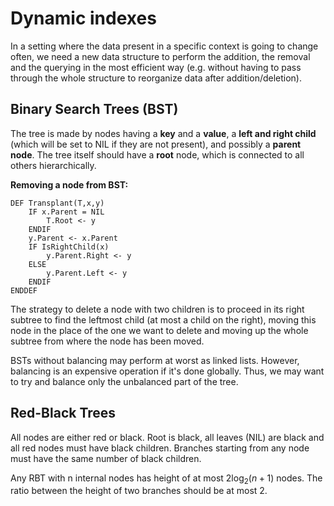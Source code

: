 # Dynamic indexes

In a setting where the data present in a specific context is going to change often, we need a new data structure to perform the addition, the removal and the querying in the most efficient way (e.g. without having to pass through the whole structure to reorganize data after addition/deletion).

## Binary Search Trees (BST)

The tree is made by nodes having a **key** and a **value**, a **left and right child** (which will be set to NIL if they are not present), and possibly a **parent node**. The tree itself should have a **root** node, which is connected to all others hierarchically.

**Removing a node from BST:**

```pseudocode
DEF Transplant(T,x,y)
    IF x.Parent = NIL
        T.Root <- y
    ENDIF
    y.Parent <- x.Parent
    IF IsRightChild(x)
        y.Parent.Right <- y
    ELSE
        y.Parent.Left <- y
    ENDIF
ENDDEF
```

The strategy to delete a node with two children is to proceed in its right subtree to find the leftmost child (at most a child on the right), moving this node in the place of the one we want to delete and moving up the whole subtree from where the node has been moved.

BSTs without balancing may perform at worst as linked lists. However, balancing is an expensive operation if it's done globally. Thus, we may want to try and balance only the unbalanced part of the tree.

## Red-Black Trees

All nodes are either red or black. Root is black, all leaves (NIL) are black and all red nodes must have black children. Branches starting from any node must have the same number of black children.

Any RBT with n internal nodes has height of at most $2 \log_2(n+1)$ nodes. The ratio between the height of two branches should be at most $2$.
